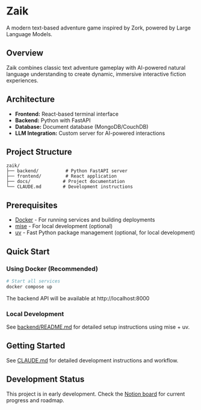 # Zaik

A modern text-based adventure game inspired by Zork, powered by Large Language Models.

## Overview

Zaik combines classic text adventure gameplay with AI-powered natural language understanding to create dynamic, immersive interactive fiction experiences.

## Architecture

- **Frontend:** React-based terminal interface
- **Backend:** Python with FastAPI
- **Database:** Document database (MongoDB/CouchDB)
- **LLM Integration:** Custom server for AI-powered interactions

## Project Structure

```
zaik/
├── backend/          # Python FastAPI server
├── frontend/         # React application
├── docs/            # Project documentation
└── CLAUDE.md        # Development instructions
```

## Prerequisites

- [Docker](https://www.docker.com/) - For running services and building deployments
- [mise](https://mise.jdx.dev/) - For local development (optional)
- [uv](https://docs.astral.sh/uv/) - Fast Python package management (optional, for local development)

## Quick Start

### Using Docker (Recommended)

```bash
# Start all services
docker compose up
```

The backend API will be available at http://localhost:8000

### Local Development

See [backend/README.md](backend/README.md) for detailed setup instructions using mise + uv.

## Getting Started

See [CLAUDE.md](CLAUDE.md) for detailed development instructions and workflow.

## Development Status

This project is in early development. Check the [Notion board](https://www.notion.so/Zaik-282c637cdfdb8029b1ccd2373c1878d7) for current progress and roadmap.
